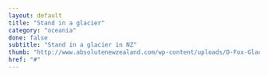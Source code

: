 ```yaml
---
layout: default
title: "Stand in a glacier"
category: "oceania"
done: false
subtitle: "Stand in a glacier in NZ"
thumb: "http://www.absolutenewzealand.com/wp-content/uploads/D-Fox-Glacier-Guided-Hikes.jpg"
href: "#"
---
```

